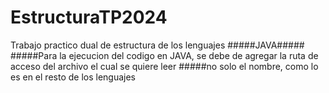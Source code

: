 # EstructuraTP2024
Trabajo practico dual de estructura de los lenguajes
#####JAVA#####
#####Para la ejecucion del codigo en JAVA, se debe de agregar la ruta de acceso del archivo el cual se quiere leer
#####no solo el nombre, como lo es en el resto de los lenguajes
